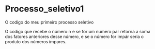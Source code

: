 # Processo_seletivo1
O codigo do meu primeiro processo seletivo


O codigo que recebe o número n e se for um numero par retorna a soma dos fatores anteriores desse número,
e se o número for impár seria o produto dos números impares.
